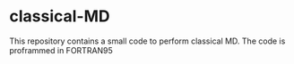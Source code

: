 # classical-MD
This repository contains a small code to perform classical MD. 
The code is proframmed in FORTRAN95 
